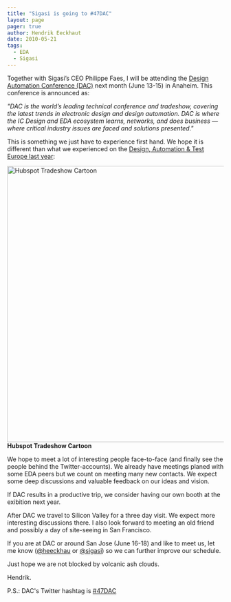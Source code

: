 ```yaml
---
title: "Sigasi is going to #47DAC"
layout: page 
pager: true
author: Hendrik Eeckhaut
date: 2010-05-21
tags: 
  - EDA
  - Sigasi
---
```

<div class="content">
<p>Together with Sigasi&#8217;s CEO Philippe Faes, I will be attending the <a href="http://www.date-conference.com/" class="elf-external elf-icon">Design Automation Conference (DAC)</a> next month (June 13-15) in Anaheim. This conference is announced as:</p><p><cite>"DAC is the world&#8217;s leading technical conference and tradeshow, covering the latest trends in electronic design and design automation. DAC is where the IC Design and EDA ecosystem learns, networks, and does business &#8212; where critical industry issues are faced and solutions presented."</cite></p><p>This is something we just have to experience first hand. We hope it is different than what we experienced on the <a href="http://www.date-conference.com/date09/" class="elf-external elf-icon">Design, Automation &amp; Test Europe last year</a>:</p><p><span class="inline inline-center"><a href="http://blog.hubspot.com/blog/tabid/6307/bid/4567/How-Marketers-Can-Overcome-Tradeshow-Depression-cartoon.aspx"><img src="http://www.sigasi.com/sites/www.sigasi.com/files/images/Hubspot-Tradeshow-Tyranny.gif" alt="Hubspot Tradeshow Cartoon" title="Hubspot Tradeshow Cartoon" class="image image-_original " width="517" height="640"/></a><span class="caption"><strong>Hubspot Tradeshow Cartoon</strong></span></span></p><p>We hope to meet a lot of interesting people face-to-face (and finally see the people behind the Twitter-accounts). We already have meetings planed with some EDA peers but we count on meeting many new contacts. We expect some deep discussions and valuable feedback on our ideas and vision.</p><p>If DAC results in a productive trip, we consider having our own booth at the exibition next year.</p><p>After DAC we travel to Silicon Valley for a three day visit. We expect more interesting discussions there. I also look forward to meeting an old friend and possibly a day of site-seeing in San Francisco.</p><p>If you are at DAC or around San Jose (June 16-18) and like to meet us, let me know (<a href="http://twitter.com/heeckhau" class="elf-external elf-icon">@heeckhau</a> or <a href="http://twitter.com/sigasi" class="elf-external elf-icon">@sigasi</a>) so we can further improve our schedule.</p><p>Just hope we are not blocked by volcanic ash clouds.</p><p>Hendrik.</p><p>P.S.: DAC's Twitter hashtag is <a href="http://twitter.com/47DAC" class="elf-external elf-icon">#47DAC</a></p>  </div>

